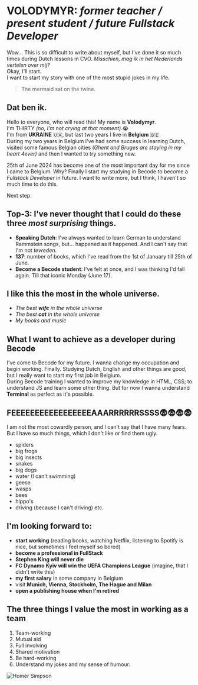 
# VOLODYMYR: *former teacher / present student / future Fullstack Developer*


Wow... This is so difficult to write about myself, but I've done it so much times during Dutch lessons in CVO. *Misschien, mag ik in het Nederlands vertelen over mij?*<br>
Okay, I'll start.<br>
I want to start my story with one of the most stupid jokes in my life.
>
> The mermaid sat on the twine.
>


## Dat ben ik.
Hello to everyone, who will read this! My name is **Volodymyr**.<br>
I'm THIRTY *(no, I'm not crying at that moment)*.😭<br>
I'm from **UKRAINE** 🇺🇦, but last two years I live in **Belgium** 🇧🇪.<br>
During my two years in Belgium I've had some success in learning Dutch, visited some famous Belgian cities *(Ghent and Bruges are staying in my heart 4ever)* and then I wanted to try something new.  

25th of June 2024 has become one of the most important day for me since I came to Belgium. Why? Finally I start my studying in Becode to become a *Fullstack Developer* in future. I want to write more, but I think, I haven't so much time to do this.

Next step.<br>
## Top-3: I've never thought that I could do these three *most surprising* things.
- **Speaking Dutch**: I've always wanted to learn German to understand Rammstein songs, but... happened as it happened. And I can't say that I'm not *tevreden*.
- **137**: number of books, which I've read from the 1st of January till 25th of June.
- **Become a Becode student**: I've felt at once, and I was thinking I'd fall again. Till that iconic Monday (June 17).

## I like this the most in the whole universe.
- *The best **wife** in the whole universe*
- *The best **cat** in the whole universe*
- *My books and music*

## What I want to achieve as a developer during Becode
I've come to Becode for my future. I wanna change my occupation and begin working. Finally. Studying Dutch, English and other things are good, but I really want to start my first job in Belgium.<br>
During Becode training I wanted to improve my knowledge in HTML, CSS; to understand JS and learn some other thing. But for now I wanna understand **Terminal** as perfect as it's possible.

## FEEEEEEEEEEEEEEEEEAAARRRRRRSSSS😨😨😨😨
I am not the most cowardly person, and I can't say that I have many fears. But I have so much things, which I don't like or find them ugly.
- spiders
- big frogs
- big insects
- snakes
- big dogs
- water (I can't swimming)
- geese
- wasps
- bees
- hippo's
- driving (because I can't driving)
etc.

## I'm looking forward to:
- **start working** (reading books, watching Netflix, listening to Spotify is nice, but sometimes I feel myself so bored)
- **become a professional in FullStack**
- **Stephen King will never die**
- **FC Dynamo Kyiv will win the UEFA Champions League** (imagine, that I didn't write this)
- **my first salary** in some company in Belgium
- visit **Munich, Vienna, Stockholm, The Hague and Milan**
- **open a publishing house when I'm retired**

## The three things I value the most in working as a team
1. Team-working
2. Mutual aid
3. Full involving
4. Shared motivation
5. Be hard-working
6. Understand my jokes and my sense of humour.

![Homer Simpson](https://media1.giphy.com/media/jUwpNzg9IcyrK/giphy.gif?cid=6c09b952pk3figagapakaioaz18vtbkca22ypz04l77e2g2q&ep=v1_internal_gif_by_id&rid=giphy.gif&ct=g)